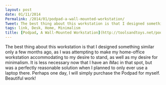 ```yaml
---
layout: post
date: 01/11/2014
Permalink: /2014/01/podpad-a-wall-mounted-workstation/
Tweet: The best thing about this workstation is that I designed something similar, but never built it.
tags: link, Desk, Home, Minimalism
title: [Podpad, A Wall-Mounted Workstation](http://toolsandtoys.net/podpad-wall-mounted-workstation/)
---
```


<p>The best thing about this workstation is that I designed something similar only a few months ago, as I was attempting to make my home-office workstation accommodating to my desire to stand, as well as my desire for minimalism. It is less necessary now that I have an iMac in that spot, but was a perfectly reasonable solution when I planned to only ever use a laptop there. Perhaps one day, I will simply purchase the Podpad for myself. Beautiful work!</p>